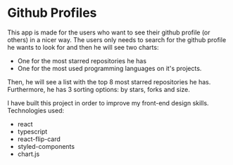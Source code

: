 # Github Profiles

This app is made for the users who want to see their github profile (or others) in a nicer way.
The users only needs to search for the github profile he wants to look for and then he will see two charts:
- One for the most starred repositories he has
- One for the most used programming languages on it's projects.

Then, he will see a list with the top 8 most starred repositories he has. Furthermore, he has 3 sorting options: by stars, forks and size.

I have built this project in order to improve my front-end design skills. 
Technologies used: 
- react
- typescript
- react-flip-card
- styled-components
- chart.js
